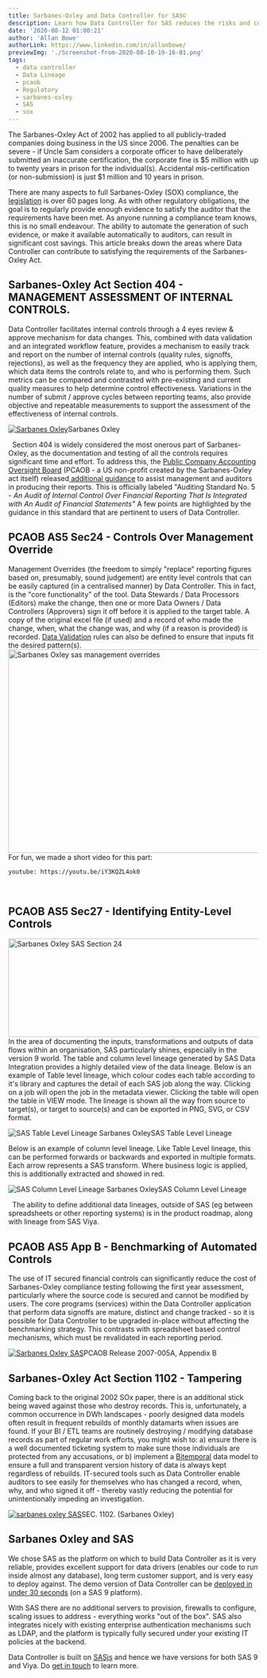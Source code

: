 ```yaml
---
title: Sarbanes-Oxley and Data Controller for SAS©
description: Learn how Data Controller for SAS reduces the risks and compliance costs of Sarbanes-Oxley and associated PCAOB Accounting Standard 5.
date: '2020-08-12 01:00:21'
author: 'Allan Bowe'
authorLink: https://www.linkedin.com/in/allanbowe/
previewImg: './Screenshot-from-2020-08-10-19-16-01.png'
tags:
  - data controller
  - Data Lineage
  - pcaob
  - Regulatory
  - sarbanes-oxley
  - SAS
  - sox
---
```


The Sarbanes-Oxley Act of 2002 has applied to all publicly-traded companies doing business in the US since 2006. The penalties can be severe - if Uncle Sam considers a corporate officer to have deliberately submitted an inaccurate certification, the corporate fine is $5 million with up to twenty years in prison for the individual(s). Accidental mis-certification (or non-submission) is just $1 million and 10 years in prison.

There are many aspects to full Sarbanes-Oxley (SOX) compliance, the [legislation](https://www.govinfo.gov/content/pkg/BILLS-107hr3763enr/pdf/BILLS-107hr3763enr.pdf) is over 60 pages long. As with other regulatory obligations, the goal is to regularly provide enough evidence to satisfy the auditor that the requirements have been met. As anyone running a compliance team knows, this is no small endeavour. The ability to automate the generation of such evidence, or make it available automatically to auditors, can result in significant cost savings. This article breaks down the areas where Data Controller can contribute to satisfying the requirements of the Sarbanes-Oxley Act.

## Sarbanes-Oxley Act Section 404 - MANAGEMENT ASSESSMENT OF INTERNAL CONTROLS.

Data Controller facilitates internal controls through a 4 eyes review &amp; approve mechanism for data changes. This, combined with data validation and an integrated workflow feature, provides a mechanism to easily track and report on the number of internal controls (quality rules, signoffs, rejections), as well as the frequency they are applied, who is applying them, which data items the controls relate to, and who is performing them. Such metrics can be compared and contrasted with pre-existing and current quality measures to help determine control effectiveness. Variations in the number of submit / approve cycles between reporting teams, also provide objective and repeatable measurements to support the assessment of the effectiveness of internal controls.

<div class="imgHolder"><a href="https://www.govinfo.gov/content/pkg/BILLS-107hr3763enr/pdf/BILLS-107hr3763enr.pdf"><img class="wp-image-1105 size-full aligncenter" title="Sec 404. (Sarbanes-Oxley)" src="/wp-content/uploads/2020/08/Screenshot-from-2020-08-07-17-57-01.png" alt="Sarbanes Oxley"/></a><caption>Sarbanes Oxley</caption></div>

&nbsp; Section 404 is widely considered the most onerous part of Sarbanes-Oxley, as the documentation and testing of all the controls requires significant time and effort. To address this, the <a href="https://pcaobus.org/">Public Company Accounting Oversight Board</a> (PCAOB - a US non-profit created by the Sarbanes-Oxley act itself) released<a href="https://pcaobus.org/Rulemaking/Docket%20021/2007-06-12_Release_No_2007-005A.pdf"> additional guidance</a> to assist management and auditors in producing their reports. This is officially labeled "Auditing Standard No. 5 - <em>An Audit of Internal Control Over Financial Reporting That Is Integrated with An Audit of Financial Statements"</em> A few points are highlighted by the guidance in this standard that are pertinent to users of Data Controller. <h2>PCAOB AS5 Sec24 - Controls Over Management Override</h2> Management Overrides (the freedom to simply "replace" reporting figures based on, presumably, sound judgement) are entity level controls that can be easily captured (in a centralised manner) by Data Controller. This in fact, is the "core functionality" of the tool. Data Stewards / Data Processors (Editors) make the change, then one or more Data Owners / Data Controllers (Approvers) sign it off before it is applied to the target table. A copy of the original excel file (if used) and a record of who made the change, when, what the change was, and why (if a reason is provided) is recorded. <a href="https://docs.datacontroller.io/dcc-validations/">Data Validation</a> rules can also be defined to ensure that inputs fit the desired pattern(s). <a href="https://pcaobus.org/Rulemaking/Docket%20021/2007-06-12_Release_No_2007-005A.pdf"><img class="aligncenter wp-image-1122" src="/wp-content/uploads/2020/08/Screenshot-from-2020-08-10-10-41-12.png" alt="Sarbanes Oxley sas management overrides" width="887" height="409" /></a> For fun, we made a short video for this part:

`youtube: https://youtu.be/iY3KQZL4ok0`

&nbsp; <h2>PCAOB AS5 Sec27 - Identifying Entity-Level Controls</h2> <img class="aligncenter wp-image-1126" src="/wp-content/uploads/2020/08/Screenshot-from-2020-08-10-12-58-26.png" alt="Sarbanes Oxley SAS Section 24" width="792" height="198" /> In the area of documenting the inputs, transformations and outputs of data flows within an organisation, SAS particularly shines, especially in the version 9 world. The table and column level lineage generated by SAS Data Integration provides a highly detailed view of the data lineage. Below is an example of Table level lineage, which colour codes each table according to it's library and captures the detail of each SAS job along the way. Clicking on a job will open the job in the metadata viewer. Clicking the table will open the table in VIEW mode. The lineage is shown all the way from source to target(s), or target to source(s) and can be exported in PNG, SVG, or CSV format.

<div class="imgHolder"><img class="aligncenter" src="/wp-content/uploads/2020/08/Screenshot-from-2020-08-10-14-41-04.png" alt="SAS Table Level Lineage Sarbanes Oxley"/><caption>SAS Table Level Lineage</caption></div>

Below is an example of column level lineage. Like Table Level lineage, this can be performed forwards or backwards and exported in multiple formats. Each arrow represents a SAS transform. Where business logic is applied, this is additionally extracted and showed in red.

<div class="imgHolder"><img class="aligncenter" src="/wp-content/uploads/2020/08/Screenshot-from-2020-08-10-18-42-50.png" alt="SAS Column Level Lineage Sarbanes Oxley"/><caption>SAS Column Level Lineage</caption></div>

&nbsp; The ability to define additional data lineages, outside of SAS (eg between spreadsheets or other reporting systems) is in the product roadmap, along with lineage from SAS Viya. <h2>PCAOB AS5 App B - Benchmarking of Automated Controls</h2> The use of IT secured financial controls can significantly reduce the cost of Sarbanes-Oxley compliance testing following the first year assessment, particularly where the source code is secured and cannot be modified by users. The core programs (services) within the Data Controller application that perform data signoffs are mature, distinct and change tracked - so it is possible for Data Controller to be upgraded in-place without affecting the benchmarking strategy. This contrasts with spreadsheet based control mechanisms, which must be revalidated in each reporting period.

<div class="imgHolder"><a href="https://pcaobus.org/Rulemaking/Docket%20021/2007-06-12_Release_No_2007-005A.pdf"><img class="aligncenter" title="PCAOB Release 2007-005A, Appendix B" src="/wp-content/uploads/2020/08/Screenshot-from-2020-08-08-22-15-50.png" alt="Sarbanes Oxley SAS"/></a><caption>PCAOB Release 2007-005A, Appendix B</caption></div>

## Sarbanes-Oxley Act Section 1102 - Tampering

Coming back to the original 2002 SOx paper, there is an additional stick being waved against those who destroy records. This is, unfortunately, a common occurrence in DWh landscapes - poorly designed data models often result in frequent rebuilds of monthly datamarts when issues are found. If your BI / ETL teams are routinely destroying / modifying database records as part of regular work efforts, you might wish to: a) ensure there is a well documented ticketing system to make sure those individuals are protected from any accusations, or b) implement a [Bitemporal](/bitemporal-historisation-and-the-sas-dds/) data model to ensure a full and transparent version history of data is always kept regardless of rebuilds. IT-secured tools such as Data Controller enable auditors to see easily for themselves who has changed a record, when, why, and who signed it off - thereby vastly reducing the potential for unintentionally impeding an investigation.

<div class="imgHolder"><a href="/wp-content/uploads/2020/08/BILLS-107hr3763enr.pdf"><img class="aligncenter size-full" title="SEC. 1102. (Sarbanes Oxley)" src="/wp-content/uploads/2020/08/Screenshot-from-2020-08-07-20-18-21.png" alt="sarbanes oxley SAS"/></a><caption>SEC. 1102. (Sarbanes Oxley)</caption></div>

## Sarbanes Oxley and SAS

We chose SAS as the platform on which to build Data Controller as it is very reliable, provides excellent support for data drivers (enables our code to run inside almost any database), long term customer support, and is very easy to deploy against. The demo version of Data Controller can be [deployed in under 30 seconds](https://docs.datacontroller.io/videos/#deploying-data-controller) (on a SAS 9 platform).

With SAS there are no additional servers to provision, firewalls to configure, scaling issues to address - everything works "out of the box". SAS also integrates nicely with existing enterprise authentication mechanisms such as LDAP, and the platform is typically fully secured under your existing IT policies at the backend.

Data Controller is built on [SASjs](https://sasjs.io) and hence we have versions for both SAS 9 and Viya. Do [get in touch](/contact/) to learn more.
